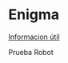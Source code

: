 # Enigma
[Informacion útil](https://github.com/GDiaz16/Enigma/blob/master/Recursos/Informacion.md)

Prueba
 Robot

